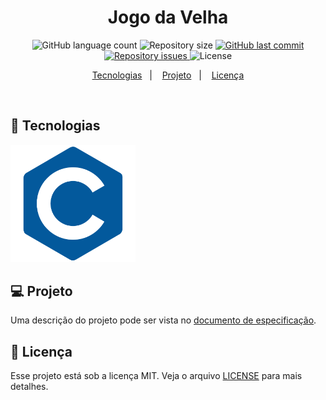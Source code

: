 <h1 align="center">
Jogo da Velha
</h1>

<p align="center">
  <img alt="GitHub language count" src="https://img.shields.io/github/languages/count/tassiotfc/projeto-labalgoritmos-ufersa">

  <img alt="Repository size" src="https://img.shields.io/github/repo-size/tassiotfc/projeto-labalgoritmos-ufersa">

  <a href="https://github.com/tassiotfc/projeto-labalgoritmos-ufersa/commits/master">
    <img alt="GitHub last commit" src="https://img.shields.io/github/last-commit/tassiotfc/projeto-labalgoritmos-ufersa">
  </a>

  <a href="https://github.com/tassiotfc/projeto-labalgoritmos-ufersa/issues">
    <img alt="Repository issues" src="https://img.shields.io/github/issues/tassiotfc/projeto-labalgoritmos-ufersa">
  </a>

  <img alt="License" src="https://img.shields.io/badge/license-MIT-brightgreen">
</p>

<p align="center">
  <a href="#rocket-tecnologias">Tecnologias</a>&nbsp;&nbsp;&nbsp;|&nbsp;&nbsp;&nbsp;
  <a href="#-projeto">Projeto</a>&nbsp;&nbsp;&nbsp;|&nbsp;&nbsp;&nbsp;
  <a href="#memo-licença">Licença</a>
</p>

<br>

## :rocket: Tecnologias

<img align="leth" src="c-logo.png" width="200px;"/>

## 💻 Projeto

Uma descrição do projeto pode ser vista no [documento de especificação](Especificação_do_trabalho.pdf).

## :memo: Licença

Esse projeto está sob a licença MIT. Veja o arquivo [LICENSE](LICENSE.md) para mais detalhes.

